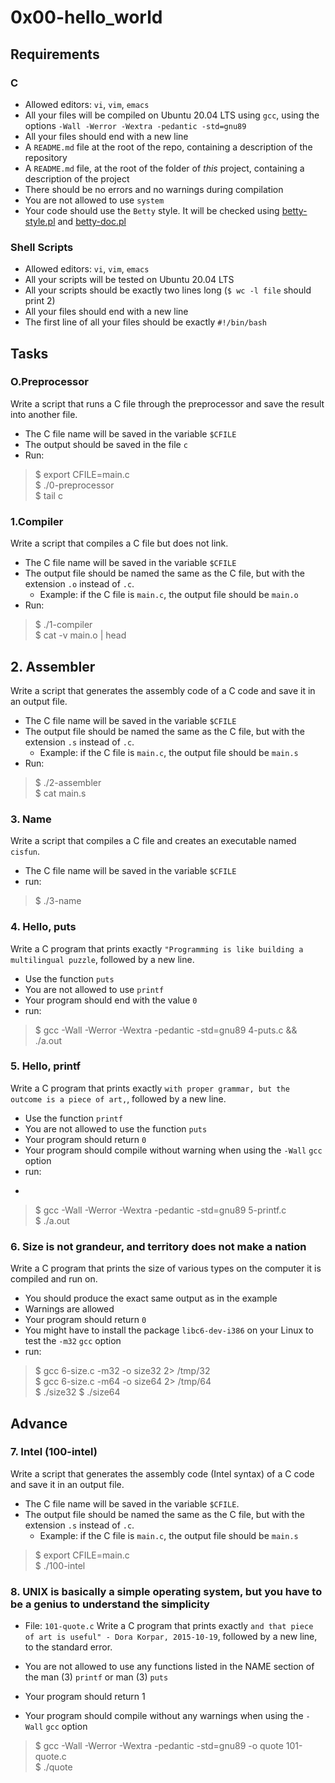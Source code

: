 # 0x00-hello_world

## Requirements

### C

-   Allowed editors:  `vi`,  `vim`,  `emacs`
-   All your files will be compiled on Ubuntu 20.04 LTS using  `gcc`, using the options  `-Wall -Werror -Wextra -pedantic -std=gnu89`
-   All your files should end with a new line
-   A  `README.md`  file at the root of the repo, containing a description of the repository
-   A  `README.md`  file, at the root of the folder of  _this_  project, containing a description of the project
-   There should be no errors and no warnings during compilation
-   You are not allowed to use  `system`
-   Your code should use the  `Betty`  style. It will be checked using  [betty-style.pl](https://github.com/holbertonschool/Betty/blob/master/betty-style.pl "betty-style.pl")  and  [betty-doc.pl](https://github.com/holbertonschool/Betty/blob/master/betty-doc.pl "betty-doc.pl")

### Shell Scripts

-   Allowed editors:  `vi`,  `vim`,  `emacs`
-   All your scripts will be tested on Ubuntu 20.04 LTS
-   All your scripts should be exactly two lines long (`$ wc -l file`  should print 2)
-   All your files should end with a new line
-   The first line of all your files should be exactly  `#!/bin/bash`

## Tasks
### O.Preprocessor

Write a script that runs a C file through the preprocessor and save the result into another file.

-   The C file name will be saved in the variable  `$CFILE`
-   The output should be saved in the file  `c`
-  Run:
> $ export CFILE=main.c <br>
> $ ./0-preprocessor <br>
> $ tail c <br>

### 1.Compiler
Write a script that compiles a C file but does not link.

-   The C file name will be saved in the variable  `$CFILE`
-   The output file should be named the same as the C file, but with the extension  `.o`  instead of  `.c`.
    -   Example: if the C file is  `main.c`, the output file should be  `main.o`
-  Run:
>$ ./1-compiler <br>
>$ cat -v main.o | head

## 2. Assembler
Write a script that generates the assembly code of a C code and save it in an output file.

-   The C file name will be saved in the variable  `$CFILE`
-   The output file should be named the same as the C file, but with the extension  `.s`  instead of  `.c`.
    -   Example: if the C file is  `main.c`, the output file should be  `main.s`
- Run:
> $ ./2-assembler <br>
> $ cat main.s

### 3. Name
Write a script that compiles a C file and creates an executable named  `cisfun`.

-   The C file name will be saved in the variable  `$CFILE`
-   run:
> $  ./3-name

### 4. Hello, puts
Write a C program that prints exactly  `"Programming is like building a multilingual puzzle`, followed by a new line.

-   Use the function  `puts`
-   You are not allowed to use  `printf`
-   Your program should end with the value  `0`
-  run:
> $  gcc -Wall -Werror -Wextra -pedantic -std=gnu89 4-puts.c && ./a.out

### 5. Hello, printf
Write a C program that prints exactly  `with proper grammar, but the outcome is a piece of art,`, followed by a new line.

-   Use the function  `printf`
-   You are not allowed to use the function  `puts`
-   Your program should return  `0`
-   Your program should compile without warning when using the  `-Wall`  `gcc`  option
-  run:
- ```
> $ gcc -Wall -Werror -Wextra -pedantic -std=gnu89 5-printf.c <br>
> $ ./a.out 

### 6. Size is not grandeur, and territory does not make a nation
Write a C program that prints the size of various types on the computer it is compiled and run on.

-   You should produce the exact same output as in the example
-   Warnings are allowed
-   Your program should return  `0`
-   You might have to install the package  `libc6-dev-i386`  on your Linux to test the  `-m32`  `gcc`  option
- run:
> $ gcc 6-size.c -m32 -o size32 2> /tmp/32 <br>
> $ gcc 6-size.c -m64 -o size64 2> /tmp/64 <br>
> $ ./size32
> $ ./size64


## Advance

### 7. Intel (100-intel)
Write a script that generates the assembly code (Intel syntax) of a C code and save it in an output file.

-   The C file name will be saved in the variable  `$CFILE`.
-   The output file should be named the same as the C file, but with the extension  `.s`  instead of  `.c`.
    -   Example: if the C file is  `main.c`, the output file should be  `main.s`

> $ export CFILE=main.c <br>
> $ ./100-intel

### 8. UNIX is basically a simple operating system, but you have to be a genius to understand the simplicity
-   File:  `101-quote.c`
Write a C program that prints exactly  `and that piece of art is useful" - Dora Korpar, 2015-10-19`, followed by a new line, to the standard error.

-   You are not allowed to use any functions listed in the NAME section of the man (3)  `printf`  or man (3)  `puts`
-   Your program should return 1
-   Your program should compile without any warnings when using the  `-Wall`  `gcc`  option

> $ gcc -Wall -Werror -Wextra -pedantic -std=gnu89 -o quote 101-quote.c <br>
> $  ./quote

